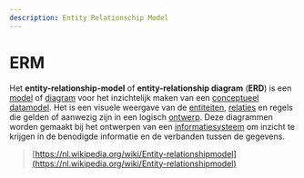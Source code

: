 ```yaml
---
description: Entity Relationschip Model
---
```


# ERM

Het **entity-relationship-model** of **entity-relationship diagram** (**ERD**) is een [model](https://nl.wikipedia.org/wiki/Model\_\(wetenschap\)) of [diagram](https://nl.wikipedia.org/wiki/Diagram) voor het inzichtelijk maken van een [conceptueel datamodel](https://nl.wikipedia.org/wiki/Conceptueel\_datamodel). Het is een visuele weergave van de [entiteiten](https://nl.wikipedia.org/wiki/Entiteit), [relaties](https://nl.wikipedia.org/wiki/Relatie) en regels die gelden of aanwezig zijn in een logisch [ontwerp](https://nl.wikipedia.org/wiki/Ontwerp). Deze diagrammen worden gemaakt bij het ontwerpen van een [informatiesysteem](https://nl.wikipedia.org/wiki/Informatiesysteem) om inzicht te krijgen in de benodigde informatie en de verbanden tussen de gegevens.

> [https://nl.wikipedia.org/wiki/Entity-relationshipmodel](https://nl.wikipedia.org/wiki/Entity-relationshipmodel)
